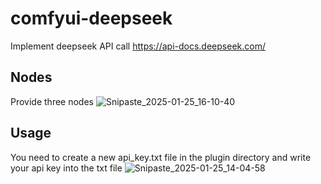 # comfyui-deepseek
Implement deepseek API call 
https://api-docs.deepseek.com/

## Nodes
Provide three nodes
![Snipaste_2025-01-25_16-10-40](https://github.com/user-attachments/assets/bc42d24e-b101-4895-81b2-3b3243b69c43)

## Usage
You need to create a new api_key.txt file in the plugin directory and write your api key into the txt file
![Snipaste_2025-01-25_14-04-58](https://github.com/user-attachments/assets/943f1b8b-cf3d-4263-98cd-4180972e8c68)
